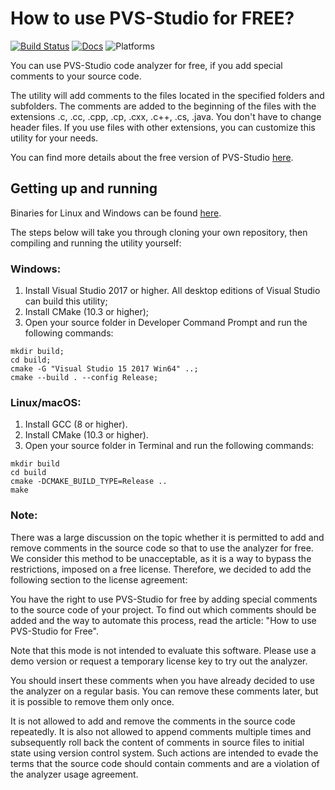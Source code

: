 How to use PVS-Studio for FREE?
===============================

[![Build Status](https://travis-ci.org/viva64/how-to-use-pvs-studio-free.svg?branch=master)](https://travis-ci.org/viva64/how-to-use-pvs-studio-free)  [![Docs](https://img.shields.io/readthedocs/pip.svg)](https://www.viva64.com/en/b/0457/) ![Platforms](https://img.shields.io/badge/platform-linux%20|%20windows%20|%20macos-green)

  You can use PVS-Studio code analyzer for free, if you add special comments
  to your source code.

  The utility will add comments to the files located in the specified folders
  and subfolders. The comments are added to the beginning of the files with the
  extensions .c, .cc, .cpp, .cp, .cxx, .c++, .cs, .java. You don't have to change header
  files. If you use files with other extensions, you can customize this utility
  for your needs.

  You can find more details about the free version of PVS-Studio [here](https://www.viva64.com/en/b/0457/).

Getting up and running
----------------------

  Binaries for Linux and Windows can be found [here](https://github.com/viva64/how-to-use-pvs-studio-free/releases).
  
  The steps below will take you through cloning your own repository, then compiling and running the utility yourself:

### Windows:

  1. Install Visual Studio 2017 or higher. All desktop editions of Visual Studio can build this utility;
  2. Install CMake (10.3 or higher);
  3. Open your source folder in Developer Command Prompt and run the following commands:
  
  ```
  mkdir build;
  cd build;
  cmake -G "Visual Studio 15 2017 Win64" ..;
  cmake --build . --config Release;
  ```

### Linux/macOS:

  1. Install GCC (8 or higher).
  2. Install CMake (10.3 or higher).
  3. Open your source folder in Terminal and run the following commands:

  ```
  mkdir build
  cd build
  cmake -DCMAKE_BUILD_TYPE=Release ..
  make

  ```

### Note:

There was a large discussion on the topic whether it is permitted to add and remove comments in the source code so that to use the analyzer for free. We consider this method to be unacceptable, as it is a way to bypass the restrictions, imposed on a free license. Therefore, we decided to add the following section to the license agreement:

You have the right to use PVS-Studio for free by adding special comments to the source code of your project. To find out which comments should be added and the way to automate this process, read the article: "How to use PVS-Studio for Free".

Note that this mode is not intended to evaluate this software. Please use a demo version or request a temporary license key to try out the analyzer.

You should insert these comments when you have already decided to use the analyzer on a regular basis. You can remove these comments later, but it is possible to remove them only once.

It is not allowed to add and remove the comments in the source code repeatedly. It is also not allowed to append comments multiple times and subsequently roll back the content of comments in source files to initial state using version control system. Such actions are intended to evade the terms that the source code should contain comments and are a violation of the analyzer usage agreement.
